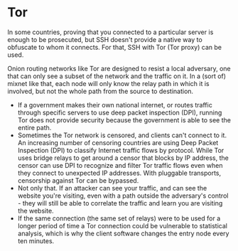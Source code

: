 # Tor

In some countries, proving that you connected to a particular server is enough to be prosecuted, but SSH doesn't provide a native way to obfuscate to whom it connects. For that, SSH with Tor (Tor proxy) can be used.

Onion routing networks like Tor are designed to resist a local adversary, one that can only see a subset of the network and the traffic on it. In a (sort of) mixnet like that, each node will only know the relay path in which it is involved, but not the whole path from the source to destination.

* If a government makes their own national internet, or routes traffic through specific servers to use deep packet inspection (DPI), running Tor does not provide security because the government is able to see the entire path. 
* Sometimes the Tor network is censored, and clients can't connect to it. An increasing number of censoring countries are using Deep Packet Inspection (DPI) to classify Internet traffic flows by protocol. While Tor uses bridge relays to get around a censor that blocks by IP address, the censor can use DPI to recognize and filter Tor traffic flows even when they connect to unexpected IP addresses. With pluggable transports, censorship against Tor can be bypassed.
* Not only that. If an attacker can see your traffic, and can see the website you're visiting, even with a path outside the adversary's control - they will still be able to correlate the traffic and learn you are visiting the website.
* If the same connection (the same set of relays) were to be used for a longer period of time a Tor connection could be vulnerable to statistical analysis, which is why the client software changes the entry node every ten minutes.

